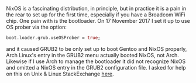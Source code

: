 
NixOS is a fascinating distribution, in principle, but in practice it is a pain in the rear to set up for the first time, especially if you have a Broadcom WiFi chip. One pain with is the bootloader. On 17 November 2017 I set it up to use OS prober via the option:

```nix
boot.loader.grub.useOSProber = true;
```

and it caused GRUB2 to be only set up to boot Gentoo and NixOS properly, Arch Linux's entry in the GRUB2 menu actually booted NixOS, not Arch. Likewise if I use Arch to manage the bootloader it did not recognize NixOS and omitted a NixOS entry in the GRUB2 configuration file. I asked for help on this on Unix & Linux StackExchange [here](https://unix.stackexchange.com/questions/405255/is-it-possible-to-get-arch-linuxs-grub2-to-recognize-and-correctly-boot-nixos).
